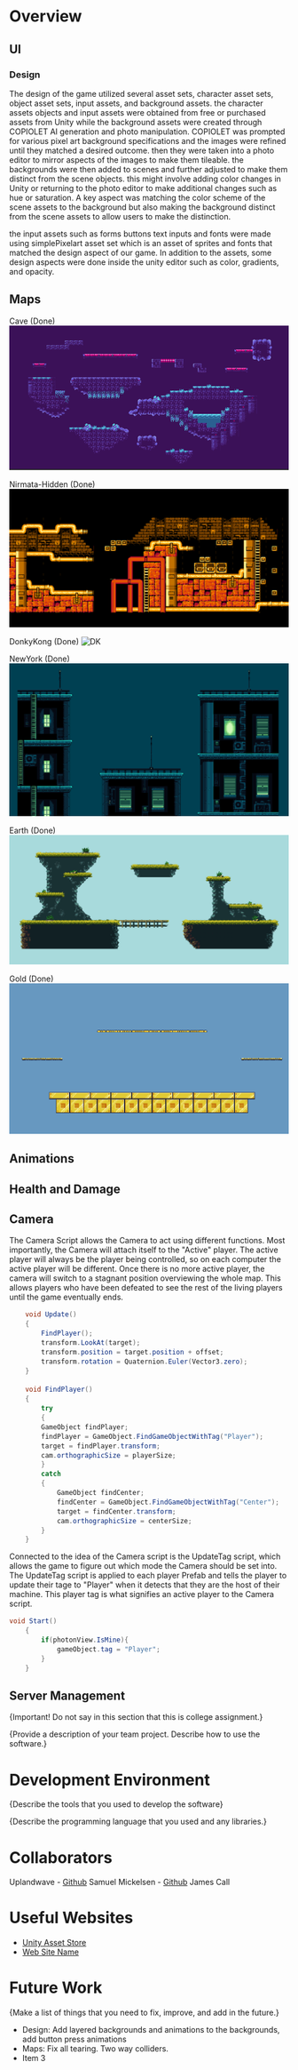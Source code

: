 # Overview

## UI

### Design
The design of the game utilized several asset sets, character asset sets, object asset sets, input assets, and background assets. the character assets objects and input assets were obtained from free or purchased assets from Unity while the background assets were created through COPIOLET AI generation and photo manipulation. COPIOLET was prompted for various pixel art background specifications and the images were refined until they matched a desired outcome. then they were taken into a photo editor to mirror aspects of the images to make them tileable. the backgrounds were then added to scenes and further adjusted to make them distinct from the scene objects. this might involve adding color changes in Unity or returning to the photo editor to make additional changes such as hue or saturation. A key aspect was matching the color scheme of the scene assets to the background but also making the background distinct from the scene assets to allow users to make the distinction. 

the input assets such as forms buttons text inputs and fonts were made using simplePixelart asset set which is an asset of sprites and fonts that matched the design aspect of our game. In addition to the assets, some design aspects were done inside the unity editor such as color, gradients, and opacity. 

## Maps
Cave (Done)
![Cave](./images/Cave.png)

Nirmata-Hidden (Done)
![Nirmata](./images/Nirmata.png)

DonkyKong (Done)
![DK](./Nirmata-Mahasura/DK.png)

NewYork (Done)
![NY](./images/NewYork.png)

Earth (Done)
![Earth](./images/Earth.png)

Gold (Done)
![Gold](./images/Gold.png)
## Animations

## Health and Damage

## Camera

The Camera Script allows the Camera to act using different functions.  Most importantly, the Camera will attach itself to the "Active" player.  The active player will always be the player being controlled, so on each computer the active player will be different.  Once there is no more active player, the camera will switch to a stagnant position overviewing the whole map.  This allows players who have been defeated to see the rest of the living players until the game eventually ends.

```C#
    void Update()
    {
        FindPlayer();
        transform.LookAt(target);
        transform.position = target.position + offset;
        transform.rotation = Quaternion.Euler(Vector3.zero);
    }

    void FindPlayer()
    {
        try
        {
        GameObject findPlayer;
        findPlayer = GameObject.FindGameObjectWithTag("Player");     
        target = findPlayer.transform;
        cam.orthographicSize = playerSize;
        }
        catch
        {
            GameObject findCenter;
            findCenter = GameObject.FindGameObjectWithTag("Center");  
            target = findCenter.transform;
            cam.orthographicSize = centerSize;  
        }
    }

```

Connected to the idea of the Camera script is the UpdateTag script, which allows the game to figure out which mode the Camera should be set into.  The UpdateTag script is applied to each player Prefab and tells the player to update their tage to "Player" when it detects that they are the host of their machine.  This player tag is what signifies an active player to the Camera script.

```C#
void Start()
    {
        if(photonView.IsMine){
            gameObject.tag = "Player";
        }
    }
```

## Server Management

{Important!  Do not say in this section that this is college assignment.}

{Provide a description of your team project.  Describe how to use the software.}

# Development Environment

{Describe the tools that you used to develop the software}

{Describe the programming language that you used and any libraries.}

# Collaborators

Uplandwave - [Github](https://github.com/uplandwave)
Samuel Mickelsen - [Github](https://github.com/Sammickelsen)
James Call

# Useful Websites

* [Unity Asset Store](https://assetstore.unity.com/)
* [Web Site Name](http://url.link.goes.here)

# Future Work

{Make a list of things that you need to fix, improve, and add in the future.}
* Design: Add layered backgrounds and animations to the backgrounds, add button press animations
* Maps: Fix all tearing. Two way colliders.
* Item 3


